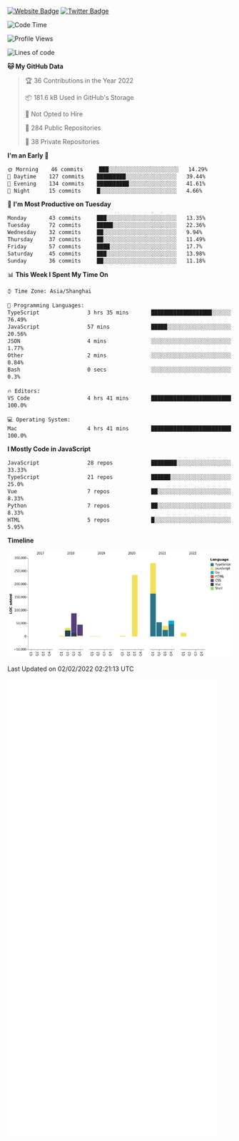 [![Website Badge](https://img.shields.io/badge/-caos.me-444444?style=flat&logo=Google-Chrome&logoColor=f2f2f2&link=https://caos.me)](https://caos.me)
[![Twitter Badge](https://img.shields.io/badge/-@caosbad-1da1f2?style=flat&labelColor=1ca0f1&logo=twitter&logoColor=white&link=https://twitter.com/caosbad)](https://twitter.com/caosbad)



<!--START_SECTION:waka-->
![Code Time](http://img.shields.io/badge/Code%20Time-106%20hrs%2049%20mins-blue)

![Profile Views](http://img.shields.io/badge/Profile%20Views-1-blue)

![Lines of code](https://img.shields.io/badge/From%20Hello%20World%20I%27ve%20Written-856%20Thousand%20lines%20of%20code-blue)

**🐱 My GitHub Data** 

> 🏆 36 Contributions in the Year 2022
 > 
> 📦 181.6 kB Used in GitHub's Storage 
 > 
> 🚫 Not Opted to Hire
 > 
> 📜 284 Public Repositories 
 > 
> 🔑 38 Private Repositories  
 > 
**I'm an Early 🐤** 

```text
🌞 Morning    46 commits     ███░░░░░░░░░░░░░░░░░░░░░░   14.29% 
🌆 Daytime    127 commits    █████████░░░░░░░░░░░░░░░░   39.44% 
🌃 Evening    134 commits    ██████████░░░░░░░░░░░░░░░   41.61% 
🌙 Night      15 commits     █░░░░░░░░░░░░░░░░░░░░░░░░   4.66%

```
📅 **I'm Most Productive on Tuesday** 

```text
Monday       43 commits     ███░░░░░░░░░░░░░░░░░░░░░░   13.35% 
Tuesday      72 commits     █████░░░░░░░░░░░░░░░░░░░░   22.36% 
Wednesday    32 commits     ██░░░░░░░░░░░░░░░░░░░░░░░   9.94% 
Thursday     37 commits     ██░░░░░░░░░░░░░░░░░░░░░░░   11.49% 
Friday       57 commits     ████░░░░░░░░░░░░░░░░░░░░░   17.7% 
Saturday     45 commits     ███░░░░░░░░░░░░░░░░░░░░░░   13.98% 
Sunday       36 commits     ██░░░░░░░░░░░░░░░░░░░░░░░   11.18%

```


📊 **This Week I Spent My Time On** 

```text
⌚︎ Time Zone: Asia/Shanghai

💬 Programming Languages: 
TypeScript               3 hrs 35 mins       ███████████████████░░░░░░   76.49% 
JavaScript               57 mins             █████░░░░░░░░░░░░░░░░░░░░   20.56% 
JSON                     4 mins              ░░░░░░░░░░░░░░░░░░░░░░░░░   1.77% 
Other                    2 mins              ░░░░░░░░░░░░░░░░░░░░░░░░░   0.84% 
Bash                     0 secs              ░░░░░░░░░░░░░░░░░░░░░░░░░   0.3%

🔥 Editors: 
VS Code                  4 hrs 41 mins       █████████████████████████   100.0%

💻 Operating System: 
Mac                      4 hrs 41 mins       █████████████████████████   100.0%

```

**I Mostly Code in JavaScript** 

```text
JavaScript               28 repos            ████████░░░░░░░░░░░░░░░░░   33.33% 
TypeScript               21 repos            ██████░░░░░░░░░░░░░░░░░░░   25.0% 
Vue                      7 repos             ██░░░░░░░░░░░░░░░░░░░░░░░   8.33% 
Python                   7 repos             ██░░░░░░░░░░░░░░░░░░░░░░░   8.33% 
HTML                     5 repos             █░░░░░░░░░░░░░░░░░░░░░░░░   5.95%

```


**Timeline**

![Chart not found](https://raw.githubusercontent.com/caosbad/caosbad/master/charts/bar_graph.png) 


 Last Updated on 02/02/2022 02:21:13 UTC
<!--END_SECTION:waka-->


![Metrics](https://github.com/caosbad/CaosBad/blob/master/github-metrics.svg)
